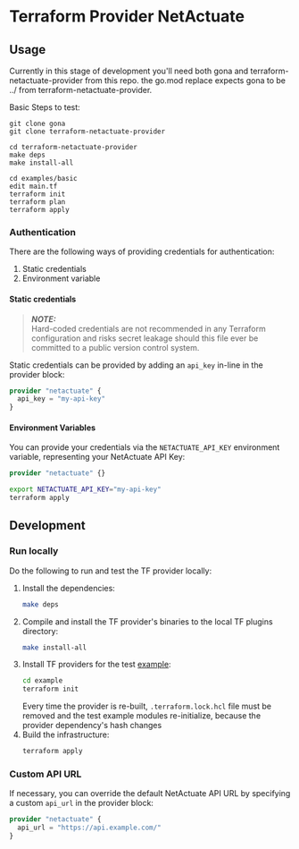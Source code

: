 # Terraform Provider NetActuate

## Usage

Currently in this stage of development you'll need both gona and terraform-netactuate-provider from this repo.
the go.mod replace expects gona to be ../ from terraform-netactuate-provider.

Basic Steps to test:
```
git clone gona
git clone terraform-netactuate-provider

cd terraform-netactuate-provider
make deps
make install-all

cd examples/basic
edit main.tf
terraform init
terraform plan
terraform apply
```

### Authentication
There are the following ways of providing credentials for authentication:
1. Static credentials
2. Environment variable

#### Static credentials
> **_NOTE:_** \
> Hard-coded credentials are not recommended in any Terraform configuration and risks secret leakage should this file
> ever be committed to a public version control system.

Static credentials can be provided by adding an `api_key` in-line in the provider block:
```terraform
provider "netactuate" {
  api_key = "my-api-key"
}
```

#### Environment Variables
You can provide your credentials via the `NETACTUATE_API_KEY` environment variable, representing your NetActuate API Key:
```terraform
provider "netactuate" {}
```
```bash
export NETACTUATE_API_KEY="my-api-key"
terraform apply
```

## Development

### Run locally
Do the following to run and test the TF provider locally:
1. Install the dependencies:
    ```bash
    make deps 
    ```
2. Compile and install the TF provider's binaries to the local TF plugins directory:
    ```bash
    make install-all
    ```
3. Install TF providers for the test [example](examples/basic):
    ```bash
    cd example
    terraform init
    ```
   Every time the provider is re-built, `.terraform.lock.hcl` file must be removed and the
   test example modules re-initialize, because the provider dependency's hash changes
4. Build the infrastructure:
    ```bash
    terraform apply
    ```

### Custom API URL
If necessary, you can override the default NetActuate API URL by specifying a custom `api_url` in the provider block:
```terraform
provider "netactuate" {
  api_url = "https://api.example.com/"
}
```
